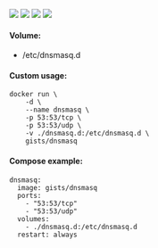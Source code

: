 ![](https://img.shields.io/badge/Dnsmasq-2.76-brightgreen.svg) ![](https://img.shields.io/badge/Dnsmasq-3.4-brightgreen.svg) ![](https://img.shields.io/docker/stars/gists/dnsmasq.svg) ![](https://img.shields.io/docker/pulls/gists/dnsmasq.svg)

#### Volume:

- /etc/dnsmasq.d

#### Custom usage:

    docker run \
        -d \
        --name dnsmasq \
        -p 53:53/tcp \
        -p 53:53/udp \
        -v ./dnsmasq.d:/etc/dnsmasq.d \
        gists/dnsmasq

#### Compose example:

    dnsmasq:
      image: gists/dnsmasq
      ports:
        - "53:53/tcp"
        - "53:53/udp"
      volumes:
        - ./dnsmasq.d:/etc/dnsmasq.d
      restart: always
